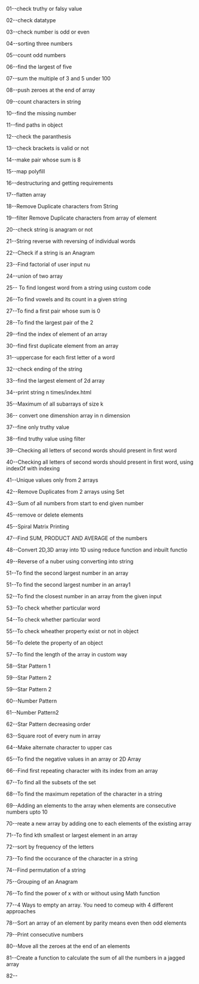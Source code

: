 01--check truthy or falsy value

02--check datatype

03--check number is odd or even

04--sorting three numbers

05--count odd numbers

06--find the largest of five

07--sum the multiple of 3 and 5 under 100

08--push zeroes at the end of array

09--count characters in string

10--find the missing number

11--find paths in object

12--check the paranthesis

13--check brackets is valid or not

14--make pair whose sum is 8

15--map polyfill

16--destructuring and getting requirements

17--flatten array

18--Remove Duplicate characters from String

19--filter Remove Duplicate characters from array of element

20--check string is anagram or not

21--String reverse with reversing of individual words

22--Check if a string is an Anagram

23--Find factorial of user input nu

24--union of two array

25-- To find longest word from a string using custom code

26--To find vowels and its count in a given string

27--To find a first pair whose sum is 0

28--To find the largest pair of the 2

29--find the index of element of an array

30--find first duplicate element from an array

31--uppercase for each first letter of a word

32--check ending of the string

33--find the largest element of 2d array

34--print string n times/index.html

35--Maximum of all subarrays of size k

36-- convert one dimenshion array in n dimension

37--fine only truthy value

38--find truthy value using filter

39--Checking all letters of second words should present in first word

40--Checking all letters of second words should present in first word, using indexOf with indexing

41--Unique values only from 2 arrays

42--Remove Duplicates from 2 arrays using Set

43--Sum of all numbers from start to end given number

45--remove or delete elements

45--Spiral Matrix Printing

47--Find SUM, PRODUCT AND AVERAGE of the numbers

48--Convert 2D,3D array into 1D using reduce function and inbuilt functio

49--Reverse of a nuber using converting into string

51--To find the second largest number in an array

51--To find the second largest number in an array1

52--To find the closest number in an array from the given input

53--To check whether particular word

54--To check whether particular word

55--To check wheather property exist or not in object

56--To delete the property of an object

57--To find the length of the array in custom way

58--Star Pattern 1

59--Star Pattern 2

59--Star Pattern 2

60--Number Pattern

61--Number Pattern2

62--Star Pattern decreasing order

63--Square root of every num in array

64--Make alternate character to upper cas

65--To find the negative values in an array or 2D Array

66--Find first repeating character with its index from an array

67--To find all the subsets of the set

68--To find the maximum repetation of the character in a string

69--Adding an elements to the array when elements are consecutive numbers upto 10

70--reate a new array by adding one to each elements of the existing array

71--To find kth smallest or largest element in an array

72--sort by frequency of the letters

73--To find the occurance of the character in a string

74--Find permutation of a string

75--Grouping of an Anagram

76--To find the power of x with or without using Math function

77--4 Ways to empty an array. You need to comeup with 4 different approaches

78--Sort an array of an element by parity means even then odd elements

79--Print consecutive numbers

80--Move all the zeroes at the end of an elements

81--Create a function to calculate the sum of all the numbers in a jagged array

82--
